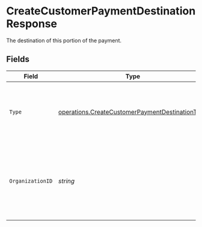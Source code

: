 # CreateCustomerPaymentDestinationResponse

The destination of this portion of the payment.


## Fields

| Field                                                                                                              | Type                                                                                                               | Required                                                                                                           | Description                                                                                                        | Example                                                                                                            |
| ------------------------------------------------------------------------------------------------------------------ | ------------------------------------------------------------------------------------------------------------------ | ------------------------------------------------------------------------------------------------------------------ | ------------------------------------------------------------------------------------------------------------------ | ------------------------------------------------------------------------------------------------------------------ |
| `Type`                                                                                                             | [operations.CreateCustomerPaymentDestinationType](../../models/operations/createcustomerpaymentdestinationtype.md) | :heavy_check_mark:                                                                                                 | The type of destination. Currently only the destination type `organization` is supported.                          | organization                                                                                                       |
| `OrganizationID`                                                                                                   | *string*                                                                                                           | :heavy_check_mark:                                                                                                 | Required for destination type `organization`. The ID of the connected organization the funds should be<br/>routed to. | org_1234567                                                                                                        |